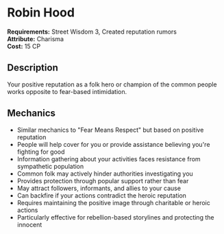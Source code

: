 # Robin Hood

**Requirements:** Street Wisdom 3, Created reputation rumors  
**Attribute:** Charisma  
**Cost:** 15 CP  

## Description
Your positive reputation as a folk hero or champion of the common people works opposite to fear-based intimidation.

## Mechanics
- Similar mechanics to "Fear Means Respect" but based on positive reputation
- People will help cover for you or provide assistance believing you're fighting for good
- Information gathering about your activities faces resistance from sympathetic population
- Common folk may actively hinder authorities investigating you
- Provides protection through popular support rather than fear
- May attract followers, informants, and allies to your cause
- Can backfire if your actions contradict the heroic reputation
- Requires maintaining the positive image through charitable or heroic actions
- Particularly effective for rebellion-based storylines and protecting the innocent